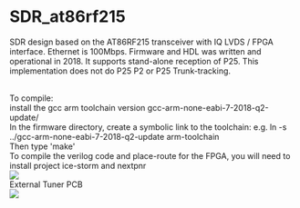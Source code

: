 # SDR_at86rf215
SDR design based on the AT86RF215 transceiver with IQ LVDS / FPGA interface. Ethernet is 100Mbps.
Firmware and HDL was written and operational in 2018. It supports stand-alone reception of P25. This implementation does not do P25 P2 or P25 Trunk-tracking.

<BR>To compile:
<BR>install the gcc arm toolchain version gcc-arm-none-eabi-7-2018-q2-update/
<BR>In the firmware directory, create a symbolic link to the toolchain: e.g.  ln -s ../gcc-arm-none-eabi-7-2018-q2-update arm-toolchain
<BR>Then type 'make'
<BR>
To compile the verilog code and place-route for the FPGA, you will need to install project ice-storm and nextpnr
<BR>
<img src="https://raw.githubusercontent.com/tvelliott/SDR_at86rf215/main/images/SDR_at86rf215.png">
<BR>
External Tuner PCB
<BR>
<img src="https://github.com/tvelliott/SDR_at86rf215/blob/main/images/ext_tuner_pcb.png">
